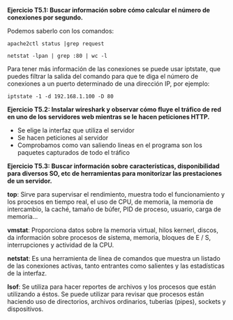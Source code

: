 **Ejercicio T5.1: Buscar información sobre cómo calcular el número de conexiones por segundo.**

Podemos saberlo con los comandos:

	apache2ctl status |grep request

	netstat -lpan | grep :80 | wc -l

Para tener más información de las conexiones se puede usar iptstate, que puedes filtrar la salida del comando para que te diga el número de conexiones a un puerto determinado de una dirección IP, por ejemplo:

	iptstate -1 -d 192.168.1.100 -D 80

**Ejercicio T5.2: Instalar wireshark y observar cómo fluye el tráfico de red en uno de los servidores web mientras se le hacen peticiones HTTP.**

- Se elige la interfaz que utiliza el servidor
- Se hacen peticiones al servidor
- Comprobamos como van saliendo lineas en el programa son los paquetes capturados de todo el tráfico

**Ejercicio T5.3: Buscar información sobre características, disponibilidad para diversos SO, etc de herramientas para monitorizar las prestaciones de un servidor.**

**top**: Sirve para supervisar el rendimiento, muestra todo el funcionamiento y los procesos en tiempo real, el uso de CPU, de memoria, la memoria de intercambio, la caché, tamaño de búfer, PID de proceso, usuario, carga de memoria...

**vmstat**: Proporciona datos sobre la memoria virtual, hilos kernerl, discos, da información sobre procesos de sistema, memoria, bloques de E / S, interrupciones y actividad de la CPU.

**netstat**: Es una herramienta de línea de comandos que muestra un listado de las conexiones activas, tanto entrantes como salientes y las estadísticas de la interfaz.

**lsof**: Se utiliza para hacer reportes de archivos y los procesos que están utilizando a éstos. Se puede utilizar para revisar que procesos están haciendo uso de directorios, archivos ordinarios, tuberías (pipes), sockets y dispositivos.